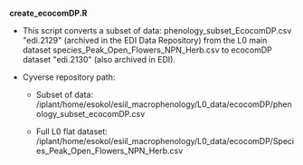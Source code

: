 **create_ecocomDP.R**

  - This script converts a subset of data: phenology_subset_EcocomDP.csv  "edi.2129" (archived in the EDI Data Repository) from the L0 main dataset species_Peak_Open_Flowers_NPN_Herb.csv to ecocomDP dataset "edi.2130" (also archived in EDI).

  - Cyverse repository path:
     - Subset of data: /iplant/home/esokol/esiil_macrophenology/L0_data/ecocomDP/phenology_subset_ecocomDP.csv

    - Full L0 flat dataset: /iplant/home/esokol/esiil_macrophenology/L0_data/ecocomDP/Species_Peak_Open_Flowers_NPN_Herb.csv
 

